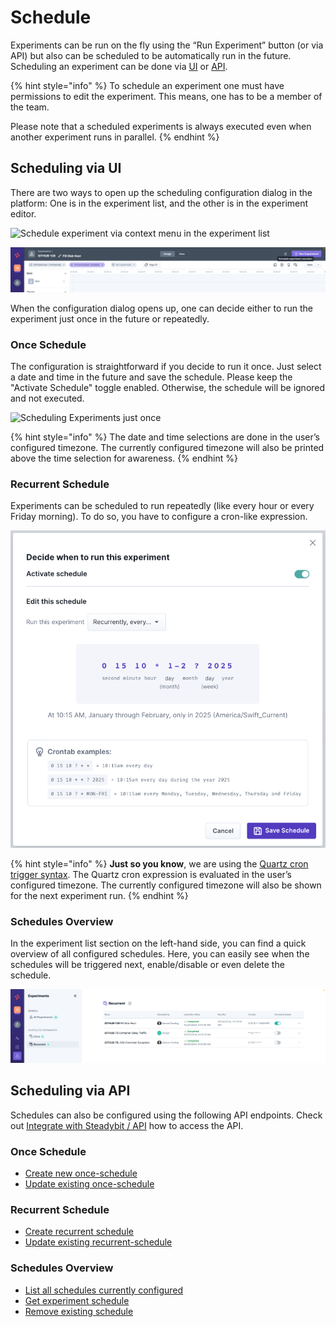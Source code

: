 # Schedule

Experiments can be run on the fly using the “Run Experiment” button (or via API) but also can be scheduled to be automatically run in the future. Scheduling an experiment can be done via [UI](README.md#scheduling-via-ui) or [API](README.md#scheduling-via-api).

{% hint style="info" %}
To schedule an experiment one must have permissions to edit the experiment. This means, one has to be a member of the team.

Please note that a scheduled experiments is always executed even when another experiment runs in parallel.
{% endhint %}

## Scheduling via UI

There are two ways to open up the scheduling configuration dialog in the platform: One is in the experiment list, and the other is in the experiment editor.

![Schedule experiment via context menu in the experiment list](create-experiment-schedule-step1.png)

![Schedule experiment within the experiment editor](create-experiment-schedule-step2.png)

When the configuration dialog opens up, one can decide either to run the experiment just once in the future or repeatedly.

### Once Schedule

The configuration is straightforward if you decide to run it once. Just select a date and time in the future and save the schedule. Please keep the "Activate Schedule" toggle enabled. Otherwise, the schedule will be ignored and not executed.

![Scheduling Experiments just once](create-experiment-schedule-step3.png)

{% hint style="info" %}
The date and time selections are done in the user’s configured timezone. The currently configured timezone will also be printed above the time selection for awareness.
{% endhint %}

### Recurrent Schedule

Experiments can be scheduled to run repeatedly (like every hour or every Friday morning). To do so, you have to configure a cron-like expression.

![Scheduling Experiments repeatedly](create-experiment-schedule-step4-fixed.png)

{% hint style="info" %}
**Just so you know**, we are using the [Quartz cron trigger syntax](http://www.quartz-scheduler.org/documentation/quartz-2.3.0/tutorials/crontrigger.html). The Quartz cron expression is evaluated in the user’s configured timezone. The currently configured timezone will also be shown for the next experiment run.
{% endhint %}

### Schedules Overview

In the experiment list section on the left-hand side, you can find a quick overview of all configured schedules. Here, you can easily see when the schedules will be triggered next, enable/disable or even delete the schedule.

![Scheduled Experiment overview](create-experiment-schedule-step5.png)

## Scheduling via API

Schedules can also be configured using the following API endpoints. Check out [Integrate with Steadybit / API](../../../integrate-with-steadybit/api/api.md) how to access the API.

### Once Schedule

* [Create new once-schedule](https://platform.steadybit.com/api/swagger/swagger-ui/index.html#/Experiments/scheduleExperimentOnce)
* [Update existing once-schedule](https://platform.steadybit.com/api/swagger/swagger-ui/index.html#/Experiments/updateScheduleOnce)

### Recurrent Schedule

* [Create recurrent schedule](https://platform.steadybit.com/api/swagger/swagger-ui/index.html#/Experiments/scheduleExperimentRecurrently)
* [Update existing recurrent-schedule](https://platform.steadybit.com/api/swagger/swagger-ui/index.html#/Experiments/updateScheduleRecurrently)

### Schedules Overview

* [List all schedules currently configured](https://platform.steadybit.com/api/swagger/swagger-ui/index.html#/Experiments/getAllSchedules)
* [Get experiment schedule](https://platform.steadybit.com/api/swagger/swagger-ui/index.html#/Experiments/getSchedule)
* [Remove existing schedule](https://platform.steadybit.com/api/swagger/swagger-ui/index.html#/Experiments/removeExperimentSchedule)
